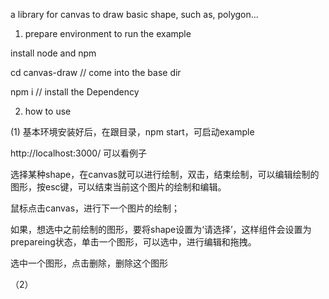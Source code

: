 a library for canvas to draw basic shape, such as, polygon...

1. prepare environment to run the example

install node and npm

cd canvas-draw // come into the base dir

npm i // install the Dependency

2. how to use

(1) 基本环境安装好后，在跟目录，npm start，可启动example

http://localhost:3000/ 可以看例子

选择某种shape，在canvas就可以进行绘制，双击，结束绘制，可以编辑绘制的图形，按esc键，可以结束当前这个图片的绘制和编辑。

鼠标点击canvas，进行下一个图片的绘制；

如果，想选中之前绘制的图形，要将shape设置为‘请选择’，这样组件会设置为prepareing状态，单击一个图形，可以选中，进行编辑和拖拽。

选中一个图形，点击删除，删除这个图形

（2）
